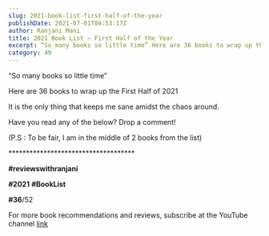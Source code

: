 ```yaml
---
slug: 2021-book-list-first-half-of-the-year
publishDate: 2021-07-01T04:53:17Z
author: Ranjani Mani
title: 2021 Book List – First Half of the Year 
excerpt: “So many books so little time” Here are 36 books to wrap up the First Half of 2021 It is the only thing that keeps me sane amidst the chaos around. Have you read any of the below? Drop a comment! (P.S : To be fair, I am in the middle of 2 books from  ... 
category: 49
---
```


“So many books so little time”

Here are 36 books to wrap up the First Half of 2021

It is the only thing that keeps me sane amidst the chaos around.

Have you read any of the below? Drop a comment!

(P.S : To be fair, I am in the middle of 2 books from the list)

\*\*\*\*\*\*\*\*\*\*\*\*\*\*\*\*\*\*\*\*\*\*\*\*\*\*\*\*\*\*\*\*\*\*\*\*

**#reviewswithranjani**

**#2021** **#BookList**

**#36**/52

For more book recommendations and reviews, subscribe at the YouTube channel [link](https://www.youtube.com/channel/UCFH85dLGcSqc6Eofivd3gVw) 